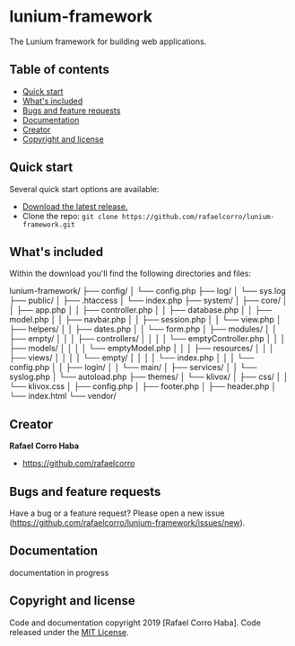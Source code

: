 # lunium-framework
The Lunium framework for building web applications.

## Table of contents

- [Quick start](#quick-start)
- [What's included](#whats-included)
- [Bugs and feature requests](#bugs-and-feature-requests)
- [Documentation](#documentation)
- [Creator](#creator)
- [Copyright and license](#copyright-and-license)


## Quick start

Several quick start options are available:

- [Download the latest release.](https://github.com/rafaelcorro/lunium-framework/archive/master.zip)
- Clone the repo: `git clone https://github.com/rafaelcorro/lunium-framework.git`

## What's included

Within the download you'll find the following directories and files:

lunium-framework/
├── config/
│   └── config.php
├── log/
│   └── sys.log
├── public/
│   ├── .htaccess
│   └── index.php
├── system/
│   ├── core/
│   │   ├── app.php
│   │   ├── controller.php
│   │   ├── database.php
│   │   ├── model.php
│   │   ├── navbar.php
│   │   ├── session.php
│   │   └── view.php
│   ├── helpers/
│   │   ├── dates.php
│   │   └── form.php
│   ├── modules/
│   │   ├── empty/
│   │   │   ├── controllers/
│   │   │   │   └── emptyController.php
│   │   │   ├── models/
│   │   │   │   └── emptyModel.php
│   │   │   ├── resources/
│   │   │   ├── views/
│   │   │   │   └── empty/
│   │   │   │       └── index.php
│   │   │   └── config.php
│   │   ├── login/
│   │   └── main/
│   ├── services/
│   │   └── syslog.php
│   └── autoload.php
├── themes/
│   └── klivox/
│       ├── css/
│       │   └── klivox.css
│       ├── config.php
│       ├── footer.php
│       ├── header.php
│       └── index.html
└── vendor/

## Creator

**Rafael Corro Haba**

- <https://github.com/rafaelcorro>

## Bugs and feature requests

Have a bug or a feature request? Please open a new issue (https://github.com/rafaelcorro/lunium-framework/issues/new).

## Documentation

documentation in progress

## Copyright and license

Code and documentation copyright 2019 [Rafael Corro Haba]. Code released under the [MIT License](https://github.com/rafaelcorro/lunium-framework/blob/master/LICENSE). 